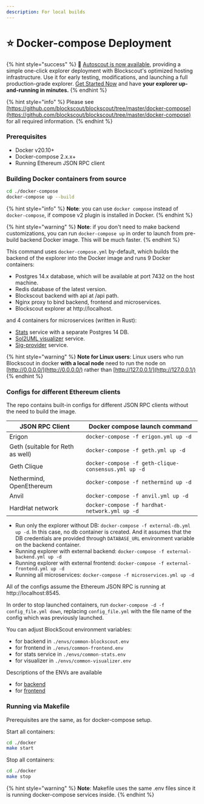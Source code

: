 ```yaml
---
description: For local builds
---
```


# ⭐ Docker-compose Deployment

{% hint style="success" %}
&#x20;🚗  [Autoscout is now available](../../using-blockscout/autoscout.md), providing a simple one-click explorer deployment with Blockscout's optimized hosting infrastructure. Use it for early testing, modifications, and launching a full production-grade explorer. [Get Started Now](../../using-blockscout/autoscout.md) and have **your explorer up-and-running in minutes.**
{% endhint %}

{% hint style="info" %}
Please see [https://github.com/blockscout/blockscout/tree/master/docker-compose](https://github.com/blockscout/blockscout/tree/master/docker-compose) for all required information.
{% endhint %}

### Prerequisites

* Docker v20.10+
* Docker-compose 2.x.x+
* Running Ethereum JSON RPC client

### Building Docker containers from source

```bash
cd ./docker-compose
docker-compose up --build
```

{% hint style="info" %}
**Note**: you can use `docker compose` instead of `docker-compose`, if compose v2 plugin is installed in Docker.
{% endhint %}

{% hint style="warning" %}
**Note**: if you don't need to make backend customizations, you can run `docker-compose up` in order to launch from pre-build backend Docker image. This will be much faster.
{% endhint %}

This command uses `docker-compose.yml` by-default, which builds the backend of the explorer into the Docker image and runs 9 Docker containers:

* Postgres 14.x database, which will be available at port 7432 on the host machine.
* Redis database of the latest version.
* Blockscout backend with api at /api path.
* Nginx proxy to bind backend, frontend and microservices.
* Blockscout explorer at http://localhost.

and 4 containers for microservices (written in Rust):

* [Stats](https://github.com/blockscout/blockscout-rs/tree/main/stats) service with a separate Postgres 14 DB.
* [Sol2UML visualizer](https://github.com/blockscout/blockscout-rs/tree/main/visualizer) service.
* [Sig-provider](https://github.com/blockscout/blockscout-rs/tree/main/sig-provider) service.

{% hint style="warning" %}
**Note for Linux users**: Linux users who run Blockscout in docker **with a local node** need to run the node on [http://0.0.0.0/](http://0.0.0.0/) rather than [http://127.0.0.1/](http://127.0.0.1/)
{% endhint %}

### Configs for different Ethereum clients

The repo contains built-in configs for different JSON RPC clients without the need to build the image.

| **JSON RPC Client**              | **Docker compose launch command**                   |
| -------------------------------- | --------------------------------------------------- |
| Erigon                           | `docker-compose -f erigon.yml up -d`                |
| Geth (suitable for Reth as well) | `docker-compose -f geth.yml up -d`                  |
| Geth Clique                      | `docker-compose -f geth-clique-consensus.yml up -d` |
| Nethermind, OpenEthereum         | `docker-compose -f nethermind up -d`                |
| Anvil                            | `docker-compose -f anvil.yml up -d`                 |
| HardHat network                  | `docker-compose -f hardhat-network.yml up -d`       |

* Run only the explorer without DB: `docker-compose -f external-db.yml up -d`. In this case, no db container is created. And it assumes that the DB credentials are provided through `DATABASE_URL` environment variable on the backend container.
* Running explorer with external backend: `docker-compose -f external-backend.yml up -d`
* Running explorer with external frontend: `docker-compose -f external-frontend.yml up -d`
* Running all microservices: `docker-compose -f microservices.yml up -d`

All of the configs assume the Ethereum JSON RPC is running at http://localhost:8545.

In order to stop launched containers, run `docker-compose -d -f config_file.yml down`, replacing `config_file.yml` with the file name of the config which was previously launched.

You can adjust BlockScout environment variables:

* for backend in `./envs/common-blockscout.env`
* for frontend in `./envs/common-frontend.env`
* for stats service in `./envs/common-stats.env`
* for visualizer in `./envs/common-visualizer.env`

Descriptions of the ENVs are available

* for [backend](../env-variables/backend-env-variables.md)
* for [frontend](../env-variables/frontend-common-envs/)

### Running via Makefile

Prerequisites are the same, as for docker-compose setup.

Start all containers:

```bash
cd ./docker
make start
```

Stop all containers:

```bash
cd ./docker
make stop
```

{% hint style="warning" %}
**Note**: Makefile uses the same .env files since it is running docker-compose services inside.
{% endhint %}
